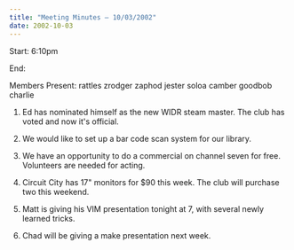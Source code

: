 ```yaml
---
title: "Meeting Minutes – 10/03/2002"
date: 2002-10-03
---
```

Start: 6:10pm </p><p>
End: </p><p>
Members Present: rattles zrodger zaphod jester soloa camber goodbob charlie </p><p>
1. Ed has nominated himself as the new WIDR steam master. The club has voted and now it's official.  </p><p>
2. We would like to set up a bar code scan system for our library. </p><p>
3. We have an opportunity to do a commercial on channel seven for free. Volunteers are needed for acting. </p><p>
4. Circuit City has 17" monitors for $90 this week. The club will purchase two this weekend. </p><p>
5. Matt is giving his VIM presentation tonight at 7, with several newly learned tricks. </p><p>
6. Chad will be giving a make presentation next week.</p>
